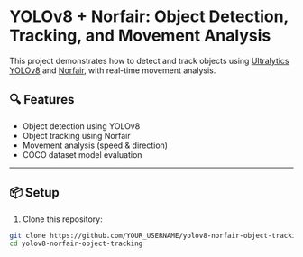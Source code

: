 # YOLOv8 + Norfair: Object Detection, Tracking, and Movement Analysis

This project demonstrates how to detect and track objects using [Ultralytics YOLOv8](https://github.com/ultralytics/ultralytics) and [Norfair](https://github.com/tryolabs/norfair), with real-time movement analysis.

## 🔍 Features
- Object detection using YOLOv8
- Object tracking using Norfair
- Movement analysis (speed & direction)
- COCO dataset model evaluation

---

## 📦 Setup

1. Clone this repository:
```bash
git clone https://github.com/YOUR_USERNAME/yolov8-norfair-object-tracking.git
cd yolov8-norfair-object-tracking
